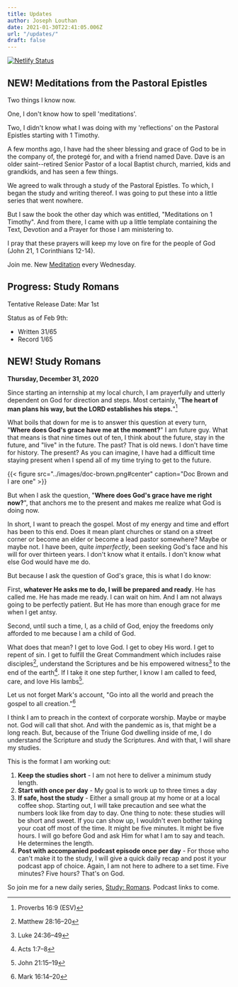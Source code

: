 ```yaml
---
title: Updates
author: Joseph Louthan
date: 2021-01-30T22:41:05.006Z
url: "/updates/"
draft: false
---
```


[![Netlify Status](https://api.netlify.com/api/v1/badges/68eb3540-2cf6-42c3-be87-cac7f1289a57/deploy-status)](https://app.netlify.com/sites/festive-hopper-1abe84/deploys)

## NEW! Meditations from the Pastoral Epistles

Two things I know now.

One, I don't know how to spell 'meditations'.

Two, I didn't know what I was doing with my 'reflections' on the Pastoral Epistles starting with 1 Timothy.

A few months ago, I have had the sheer blessing and grace of God to be in the company of, the protegé for, and with a friend named Dave. Dave is an older saint--retired Senior Pastor of a local Baptist church, married, kids and grandkids, and has seen a few things.

We agreed to walk through a study of the Pastoral Epistles. To which, I began the study and writing thereof. I was going to put these into a little series that went nowhere.

But I saw the book the other day which was entitled, "Meditations on 1 Timothy". And from there, I came with up a little template containing the Text, Devotion and a Prayer for those I am ministering to.

I pray that these prayers will keep my love on fire for the people of God (John 21, 1 Corinthians 12-14).

Join me. New [Meditation](/series/meditations-pastoral-epistles/) every Wednesday.

## Progress: Study Romans

Tentative Release Date: Mar 1st

Status as of Feb 9th:

- Written 31/65
- Record 1/65

## NEW! Study Romans

**Thursday, December 31, 2020**

Since starting an internship at my local church, I am prayerfully and utterly dependent on God for direction and steps. Most certainly, "**The heart of man plans his way, but the LORD establishes his steps.**"[^1]

What boils that down for me is to answer this question at every turn, "**Where does God's grace have me at the moment?**" I am future guy. What that means is that nine times out of ten, I think about the future, stay in the future, and "live" in the future. The past? That is old news. I don't have time for history. The present? As you can imagine, I have had a difficult time staying present when I spend all of my time trying to get to the future.


{{< figure src="../images/doc-brown.png#center" caption="Doc Brown and I are one" >}}

But when I ask the question, "**Where does God's grace have me right now?**", that anchors me to the present and makes me realize what God is doing now.

In short, I want to preach the gospel. Most of my energy and time and effort has been to this end. Does it mean plant churches or stand on a street corner or become an elder or become a lead pastor somewhere? Maybe or maybe not. I have been, quite *imperfectly*, been seeking God's face and his will for over thirteen years. I don't know what it entails. I don't know what else God would have me do.

But because I ask the question of God's grace, this is what I do know:

First, **whatever He asks me to do, I will be prepared and ready**. He has called me. He has made me ready. I can wait on him. And I am not always going to be perfectly patient. But He has more than enough grace for me when I get antsy.

Second, until such a time, I, as a child of God, enjoy the freedoms only afforded to me because I am a child of God.

What does that mean? I get to love God. I get to obey His word. I get to repent of sin. I get to fulfill the Great Commandment which includes raise disciples[^2], understand the Scriptures and be his empowered witness[^4] to the end of the earth[^5]. If I take it one step further, I know I am called to feed, care, and love His lambs[^6].

Let us not forget Mark's account, "Go into all the world and preach the gospel to all creation."[^3]

I think I am to preach in the context of corporate worship. Maybe or maybe not. God will call that shot. And with the pandemic as is, that might be a long reach. But, because of the Triune God dwelling inside of me, I do understand the Scripture and study the Scriptures. And with that, I will share my studies.

This is the format I am working out:

1. **Keep the studies short** - I am not here to deliver a minimum study length.
2. **Start with once per day** - My goal is to work up to three times a day
3. **If safe, host the study** - Either a small group at my home or at a local coffee shop. Starting out, I will take precaution and see what the numbers look like from day to day. One thing to note: these studies will be short and sweet. If you can show up, I wouldn't even bother taking your coat off most of the time. It might be five minutes. It might be five hours. I will go before God and ask Him for what I am to say and teach.  He determines the length.
4. **Post with accompanied podcast episode once per day** - For those who can't make it to the study, I will give a quick daily recap and post it your podcast app of choice.  Again, I am not here to adhere to a set time. Five minutes? Five hours? That's on God.

So join me for a new daily series, [Study: Romans](https://theologic.us/tags/bible-study-romans/). Podcast links to come.

[^1]: Proverbs 16:9 (ESV)
[^2]: Matthew 28:16–20
[^3]: Mark 16:14–20
[^4]: Luke 24:36–49
[^5]: Acts 1:7–8
[^6]: John 21:15–19
